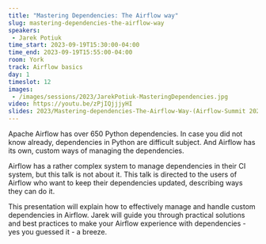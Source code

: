 ```yaml
---
title: "Mastering Dependencies: The Airflow way"
slug: mastering-dependencies-the-airflow-way
speakers:
 - Jarek Potiuk
time_start: 2023-09-19T15:30:00-04:00
time_end: 2023-09-19T15:55:00-04:00
room: York
track: Airflow basics
day: 1
timeslot: 12
images:
 - /images/sessions/2023/JarekPotiuk-MasteringDependencies.jpg
video: https://youtu.be/zPjIQjjjyHI
slides: 2023/Mastering-dependencies-The-Airflow-Way-(Airflow-Summit 2023).pdf
---
```


Apache Airflow has over 650 Python dependencies. In case you did not know already, dependencies in Python are difficult subject. And Airflow has its own, custom ways of managing the dependencies. 
 
 
 
 Airflow has a rather complex system to manage dependencies in their CI system, but this talk is not about it. This talk is directed to the users of Airflow who want to keep their dependencies updated, describing ways they can do it.
 
 
 
 This presentation will explain how to effectively manage and handle custom dependencies in Airflow. Jarek will guide you through practical solutions and best practices to make your Airflow experience with dependencies - yes you guessed it - a breeze.